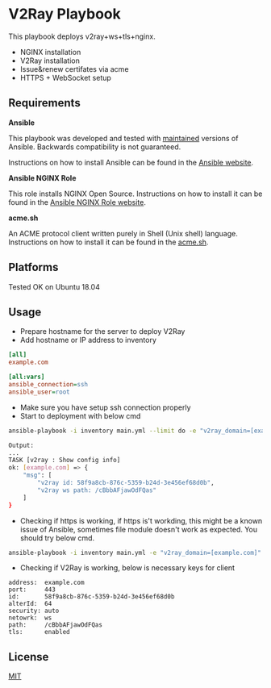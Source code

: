 # V2Ray Playbook

This playbook deploys v2ray+ws+tls+nginx.

- NGINX installation
- V2Ray installation
- Issue&renew certifates via acme 
- HTTPS + WebSocket setup

Requirements
------------

**Ansible**

This playbook was developed and tested with [maintained](https://docs.ansible.com/ansible/latest/reference_appendices/release_and_maintenance.html#release-status) versions of Ansible. Backwards compatibility is not guaranteed.

Instructions on how to install Ansible can be found in the [Ansible website](https://docs.ansible.com/ansible/latest/installation_guide/intro_installation.html).


**Ansible NGINX Role**

This role installs NGINX Open Source. Instructions on how to install it can be found in the [Ansible NGINX Role website](https://github.com/nginxinc/ansible-role-nginx).

**acme.sh**

An ACME protocol client written purely in Shell (Unix shell) language. Instructions on how to install it can be found in the [acme.sh](https://github.com/acmesh-official/acme.sh).

Platforms
---------
Tested OK on Ubuntu 18.04


## Usage

- Prepare hostname for the server to deploy V2Ray
- Add hostname or IP address to inventory
```INI
[all]
example.com

[all:vars]
ansible_connection=ssh
ansible_user=root
```
- Make sure you have setup ssh connection properly
- Start to deployment with below cmd
```BASH
ansible-playbook -i inventory main.yml --limit do -e "v2ray_domain=[example.com]"

Output:
...
TASK [v2ray : Show config info]
ok: [example.com] => {
    "msg": [
        "v2ray id: 58f9a8cb-876c-5359-b24d-3e456ef68d0b",
        "v2ray ws path: /cBbbAFjawOdFQas"
    ]
}

```

- Checking if https is working, if https is't workding, this might be a known issue of Ansible, sometimes file module doesn't work as expected. You should try below cmd.
```BASH
ansible-playbook -i inventory main.yml -e "v2ray_domain=[example.com]" -t redo
```
- Checking if V2Ray is working, below is necessary keys for client
```
address:  example.com
port:     443
id:       58f9a8cb-876c-5359-b24d-3e456ef68d0b
alterId:  64
security: auto
netowrk:  ws
path:     /cBbbAFjawOdFQas
tls:      enabled
```

## License
[MIT](https://choosealicense.com/licenses/mit/)
